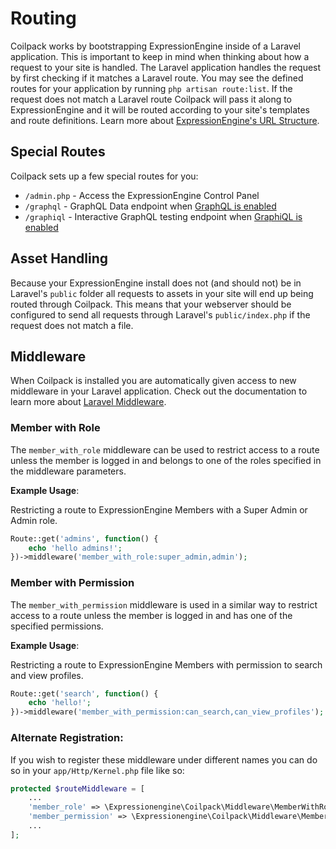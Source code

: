 # Routing

Coilpack works by bootstrapping ExpressionEngine inside of a Laravel application.  This is important to keep in mind when thinking about how a request to your site is handled.  The Laravel application handles the request by first checking if it matches a Laravel route.  You may see the defined routes for your application by running `php artisan route:list`.  If the request does not match a Laravel route Coilpack will pass it along to ExpressionEngine and it will be routed according to your site's templates and route definitions.  Learn more about [ExpressionEngine's URL Structure](https://docs.expressionengine.com/latest/general/url-structure.html).

## Special Routes

Coilpack sets up a few special routes for you:

- `/admin.php` - Access the ExpressionEngine Control Panel
- `/graphql` - GraphQL Data endpoint when [GraphQL is enabled](./graphql#enabling-graphql-support)
- `/graphiql` - Interactive GraphQL testing endpoint when [GraphiQL is enabled](./graphql#tools)

## Asset Handling

Because your ExpressionEngine install does not (and should not) be in Laravel's `public` folder all requests to assets in your site will end up being routed through Coilpack.  This means that your webserver should be configured to send all requests through Laravel's `public/index.php` if the request does not match a file.

## Middleware

When Coilpack is installed you are automatically given access to new middleware in your Laravel application.  Check out the documentation to learn more about [Laravel Middleware](https://laravel.com/docs/9.x/middleware).

### Member with Role

The `member_with_role` middleware can be used to restrict access to a route unless the member is logged in and belongs to one of the roles specified in the middleware parameters.

**Example Usage**:

Restricting a route to ExpressionEngine Members with a Super Admin or Admin role.

```php
Route::get('admins', function() {
    echo 'hello admins!';
})->middleware('member_with_role:super_admin,admin');
```

### Member with Permission

The `member_with_permission` middleware is used in a similar way to restrict access to a route unless the member is logged in and has one of the specified permissions.

**Example Usage**:

Restricting a route to ExpressionEngine Members with permission to search and view profiles.

```php
Route::get('search', function() {
    echo 'hello!';
})->middleware('member_with_permission:can_search,can_view_profiles');
```

### Alternate Registration:

If you wish to register these middleware under different names you can do so in your `app/Http/Kernel.php` file like so:

```php
protected $routeMiddleware = [
    ...
    'member_role' => \Expressionengine\Coilpack\Middleware\MemberWithRole::class,
    'member_permission' => \Expressionengine\Coilpack\Middleware\MemberWithPermission::class,
    ...
];
```
